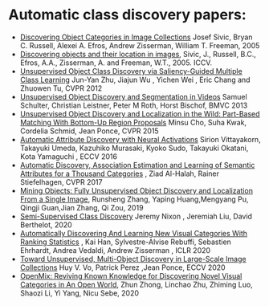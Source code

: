 # Automatic class discovery papers: 
- [Discovering Object Categories in Image Collections](http://publications.csail.mit.edu/tmp/MIT-CSAIL-TR-2005-012.pdf)  Josef Sivic, Bryan C. Russell, Alexei A. Efros, Andrew Zisserman, William T. Freeman, 2005
- [Discovering objects and their location in images](http://people.csail.mit.edu/billf/publications/Discovering_Objects.pdf), Sivic, J., Russell, B.C., Efros, A.A., Zisserman, A. and Freeman, W.T., 2005. ICCV.
- [Unsupervised Object Class Discovery via Saliency-Guided Multiple Class Learning](https://www.cs.cmu.edu/~junyanz/projects/bMCL/cvpr12_bmcl.pdf)  Jun-Yan Zhu, Jiajun Wu , Yichen Wei , Eric Chang and Zhuowen Tu, CVPR 2012
- [Unsupervised Object Discovery and Segmentation in Videos](http://citeseerx.ist.psu.edu/viewdoc/download?doi=10.1.1.384.661&rep=rep1&type=pdf) Samuel Schulter, Christian Leistner, Peter M Roth, Horst Bischof, BMVC 2013
- [Unsupervised Object Discovery and Localization in the Wild: Part-Based Matching With Bottom-Up Region Proposals](https://openaccess.thecvf.com/content_cvpr_2015/html/Cho_Unsupervised_Object_Discovery_2015_CVPR_paper.html)  Minsu Cho, Suha Kwak, Cordelia Schmid, Jean Ponce, CVPR 2015
- [Automatic Attribute Discovery with Neural Activations](https://arxiv.org/abs/1607.07262)  Sirion Vittayakorn, Takayuki Umeda, Kazuhiko Murasaki, Kyoko Sudo, Takayuki Okatani, Kota Yamaguchi , ECCV 2016
- [Automatic Discovery, Association Estimation and Learning of Semantic Attributes for a Thousand Categories](https://openaccess.thecvf.com/content_cvpr_2017/html/Al-Halah_Automatic_Discovery_Association_CVPR_2017_paper.html) , Ziad Al-Halah, Rainer Stiefelhagen, CVPR 2017
- [Mining Objects: Fully Unsupervised Object Discovery and Localization From a Single Image](https://arxiv.org/abs/1902.09968v1), Runsheng Zhang, Yaping Huang,Mengyang Pu, Qingji Guan,Jian Zhang, Qi Zou, 2019
- [Semi-Supervised Class Discovery](https://arxiv.org/abs/2002.03480)  Jeremy Nixon , Jeremiah Liu, David Berthelot, 2020
- [Automatically Discovering And Learning New Visual Categories With Ranking Statistics](https://arxiv.org/abs/2002.05714) , Kai Han, Sylvestre-Alvise Rebuffi, Sebastien Ehrhardt, Andrea Vedaldi, Andrew Zisserman , ICLR 2020
- [Toward Unsupervised, Multi-Object Discovery in Large-Scale Image Collections](https://arxiv.org/abs/2007.02662)  Huy V. Vo, Patrick Perez ,Jean Ponce, ECCV 2020
- [OpenMix: Reviving Known Knowledge for Discovering Novel Visual Categories in An Open World](https://arxiv.org/abs/2004.05551), Zhun Zhong, Linchao Zhu, Zhiming Luo, Shaozi Li, Yi Yang, Nicu Sebe, 2020 



